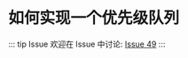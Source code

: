 # 如何实现一个优先级队列



::: tip Issue 
 欢迎在 Issue 中讨论: [Issue 49](https://github.com/shfshanyue/Daily-Question/issues/49) 
:::